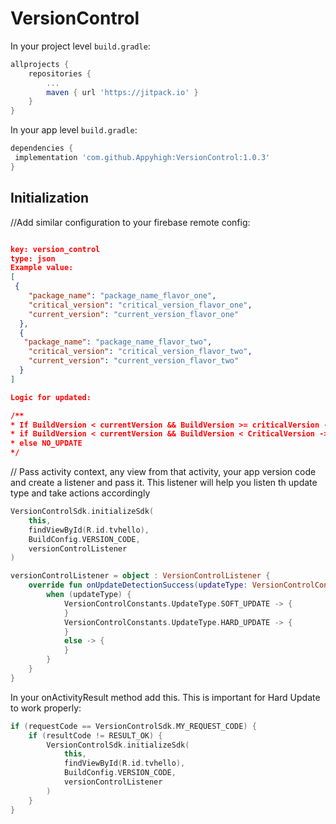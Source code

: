 # VersionControl

In your project level  `build.gradle`:

```groovy
allprojects {
	repositories {
		...
		maven { url 'https://jitpack.io' }
	}
}
```

In your app level `build.gradle`:

```groovy
dependencies {
 implementation 'com.github.Appyhigh:VersionControl:1.0.3'
}
```
## Initialization

//Add similar configuration to your firebase remote config:

```json

key: version_control
type: json
Example value:
[
 {
    "package_name": "package_name_flavor_one",
    "critical_version": "critical_version_flavor_one",
    "current_version": "current_version_flavor_one"
  },
  {
   "package_name": "package_name_flavor_two",
    "critical_version": "critical_version_flavor_two",
    "current_version": "current_version_flavor_two"
  }
]

Logic for updated:

/**
* If BuildVersion < currentVersion && BuildVersion >= criticalVersion -> SOFT_UPDATE
* if BuildVersion < currentVersion && BuildVersion < CriticalVersion -> HARD_UPDATE
* else NO_UPDATE
*/

```

// Pass activity context, any view from that activity, your app version code and create a listener and pass it. This listener will help you listen th update type and take actions accordingly

```kotlin
VersionControlSdk.initializeSdk(
    this,
    findViewById(R.id.tvhello),
    BuildConfig.VERSION_CODE,
    versionControlListener
)

versionControlListener = object : VersionControlListener {
    override fun onUpdateDetectionSuccess(updateType: VersionControlConstants.UpdateType) {
        when (updateType) {
            VersionControlConstants.UpdateType.SOFT_UPDATE -> {
            }
            VersionControlConstants.UpdateType.HARD_UPDATE -> {
            }
            else -> {
            }
        }
    }
}
```

In your onActivityResult method add this. This is important for Hard Update to work properly:

```kotlin
if (requestCode == VersionControlSdk.MY_REQUEST_CODE) {
    if (resultCode != RESULT_OK) {
        VersionControlSdk.initializeSdk(
            this,
            findViewById(R.id.tvhello),
            BuildConfig.VERSION_CODE,
            versionControlListener
        )
    }
}
```

